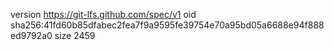 version https://git-lfs.github.com/spec/v1
oid sha256:41fd60b85dfabec2fea7f9a9595fe39754e70a95bd05a6688e94f888ed9792a0
size 2459
